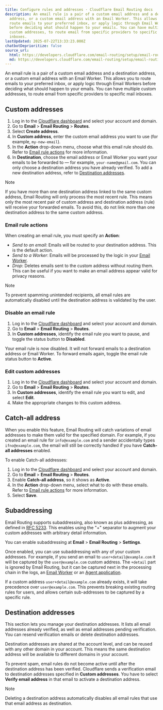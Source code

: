 ```yaml
---
title: Configure rules and addresses · Cloudflare Email Routing docs
description: An email rule is a pair of a custom email address and a destination
  address, or a custom email address with an Email Worker. This allows you to
  route emails to your preferred inbox, or apply logic through Email Workers
  before deciding what should happen to your emails. You can have multiple
  custom addresses, to route email from specific providers to specific mail
  inboxes.
lastUpdated: 2025-07-22T13:33:23.000Z
chatbotDeprioritize: false
source_url:
  html: https://developers.cloudflare.com/email-routing/setup/email-routing-addresses/
  md: https://developers.cloudflare.com/email-routing/setup/email-routing-addresses/index.md
---
```


An email rule is a pair of a custom email address and a destination address, or a custom email address with an Email Worker. This allows you to route emails to your preferred inbox, or apply logic through Email Workers before deciding what should happen to your emails. You can have multiple custom addresses, to route email from specific providers to specific mail inboxes.

## Custom addresses

1. Log in to the [Cloudflare dashboard](https://dash.cloudflare.com/) and select your account and domain.
2. Go to **Email** > **Email Routing** > **Routes**.
3. Select **Create address**.
4. In **Custom address**, enter the custom email address you want to use (for example, `my-new-email`).
5. In the **Action** drop-down menu, choose what this email rule should do. Refer to [Email rule actions](#email-rule-actions) for more information.
6. In **Destination**, choose the email address or Email Worker you want your emails to be forwarded to — for example, `your-name@gmail.com`. You can only choose a destination address you have already verified. To add a new destination address, refer to [Destination addresses](#destination-addresses).

Note

If you have more than one destination address linked to the same custom address, Email Routing will only process the most recent rule. This means only the most recent pair of custom address and destination address (rule) will receive your forwarded emails. To avoid this, do not link more than one destination address to the same custom address.

### Email rule actions

When creating an email rule, you must specify an **Action**:

* *Send to an email*: Emails will be routed to your destination address. This is the default action.
* *Send to a Worker*: Emails will be processed by the logic in your [Email Worker](https://developers.cloudflare.com/email-routing/email-workers).
* *Drop*: Deletes emails sent to the custom address without routing them. This can be useful if you want to make an email address appear valid for privacy reasons.

Note

To prevent spamming unintended recipients, all email rules are automatically disabled until the destination address is validated by the user.

### Disable an email rule

1. Log in to the [Cloudflare dashboard](https://dash.cloudflare.com/) and select your account and domain.
2. Go to **Email** > **Email Routing** > **Routes**.
3. In **Custom addresses**, identify the email rule you want to pause, and toggle the status button to **Disabled**.

Your email rule is now disabled. It will not forward emails to a destination address or Email Worker. To forward emails again, toggle the email rule status button to **Active**.

### Edit custom addresses

1. Log in to the [Cloudflare dashboard](https://dash.cloudflare.com/) and select your account and domain.
2. Go to **Email** > **Email Routing** > **Routes**.
3. In **Custom addresses**, identify the email rule you want to edit, and select **Edit**.
4. Make the appropriate changes to this custom address.

## Catch-all address

When you enable this feature, Email Routing will catch variations of email addresses to make them valid for the specified domain. For example, if you created an email rule for `info@example.com` and a sender accidentally types `ifno@example.com`, the email will still be correctly handled if you have **Catch-all addresses** enabled.

To enable Catch-all addresses:

1. Log in to the [Cloudflare dashboard](https://dash.cloudflare.com/) and select your account and domain.
2. Go to **Email** > **Email Routing** > **Routes**.
3. Enable **Catch-all address**, so it shows as **Active**.
4. In the **Action** drop-down menu, select what to do with these emails. Refer to [Email rule actions](#email-rule-actions) for more information.
5. Select **Save**.

## Subaddressing

Email Routing supports subaddressing, also known as plus addressing, as defined in [RFC 5233](https://www.rfc-editor.org/rfc/rfc5233). This enables using the "+" separator to augment your custom addresses with arbitrary detail information.

You can enable subaddressing at **Email** > **Email Routing** > **Settings**.

Once enabled, you can use subaddressing with any of your custom addresses. For example, if you send an email to `user+detail@example.com` it will be captured by the `user@example.com` custom address. The `+detail` part is ignored by Email Routing, but it can be captured next in the processing chain in the logs, an [Email Worker](https://developers.cloudflare.com/email-routing/email-workers/) or an [Agent application](https://github.com/cloudflare/agents/tree/main/examples/email-agent).

If a custom address `user+detail@example.com` already exists, it will take precedence over `user@example.com`. This prevents breaking existing routing rules for users, and allows certain sub-addresses to be captured by a specific rule.

## Destination addresses

This section lets you manage your destination addresses. It lists all email addresses already verified, as well as email addresses pending verification. You can resend verification emails or delete destination addresses.

Destination addresses are shared at the account level, and can be reused with any other domain in your account. This means the same destination address will be available to different domains in your account.

To prevent spam, email rules do not become active until after the destination address has been verified. Cloudflare sends a verification email to destination addresses specified in **Custom addresses**. You have to select **Verify email address** in that email to activate a destination address.

Note

Deleting a destination address automatically disables all email rules that use that email address as destination.
